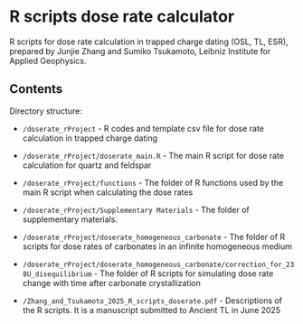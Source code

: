 # R scripts dose rate calculator

R scripts for dose rate calculation in trapped charge dating (OSL, TL, ESR), prepared by Junjie Zhang and Sumiko Tsukamoto, Leibniz Institute for Applied Geophysics.

## Contents

Directory structure:
* `/doserate_rProject` - R codes and template csv file for dose rate calculation in trapped charge dating

* `/doserate_rProject/doserate_main.R` - The main R script for dose rate calculation for quartz and feldspar

* `/doserate_rProject/functions` - The folder of R functions used by the main R script when calculating the dose rates
 
* `/doserate_rProject/Supplementary Materials` - The folder of supplementary materials.
 
* `/doserate_rProject/doserate_homogeneous_carbonate` - The folder of R scripts for dose rates of carbonates in an infinite homogeneous medium
 
* `/doserate_rProject/doserate_homogeneous_carbonate/correction_for_238U_disequilibrium` - The folder of R scripts for simulating dose rate change with time after carbonate crystallization
 
* `/Zhang_and_Tsukamoto_2025_R_scripts_doserate.pdf` - Descriptions of the R scripts. It is a manuscript submitted to Ancient TL in June 2025

